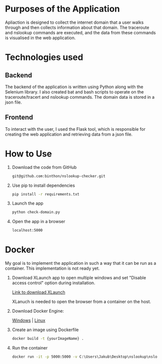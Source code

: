 # Purposes of the Application 
Apliaction is designed to collect the internet domain that a user walks through and then collects information about that domain. The traceroute and nslookup commands are executed, and the data from these commands is visualised in the web application.

# Technologies used

## Backend 
The backend of the application is written using Python along with the Selenium library.  I also created bat and bash scripts to operate on the traceroute/tracert and nslookup commands. The domain data is stored in a json file.

## Frontend
To interact with the user, I used the Flask tool, which is responsible for creating the web application and retrieving data from a json file.

# How to Use
1. Download the code from GitHub
    ```bash
    git@github.com:binthon/nslookup-checker.git
    ```
2. Use pip to install dependencies
    ```bash
    pip install -r requirements.txt
    ```
3. Launch the app
    ```bash
    python check-domain.py
    ```
4. Open the app in a browser
    ```bash
    localhost:5000
    ```

# Docker
My goal is to implement the application in such a way that it can be run as a container. This implementation is not ready yet.

1. Download XLaunch app to open multiple windows and set "Disable access control" option during installation.

   [Link to download XLaunch](https://sourceforge.net/projects/vcxsrv/)

   XLanuch is needed to open the browser from a container on the host.

3. Download Docker Engine:

   [Windows](https://docs.docker.com/desktop/install/windows-install/) | [Linux](https://docs.docker.com/desktop/install/linux-install/)

4. Create an image using Dockerfile
    ```bash
    docker build -t {yourImageName} .
    ```
5. Run the container
    ```bash
    docker run -it -p 5000:5000 -v C:\Users\Jakub\Desktop\nslookup\nslookup-checker:/app {yourImageName}
    ```
